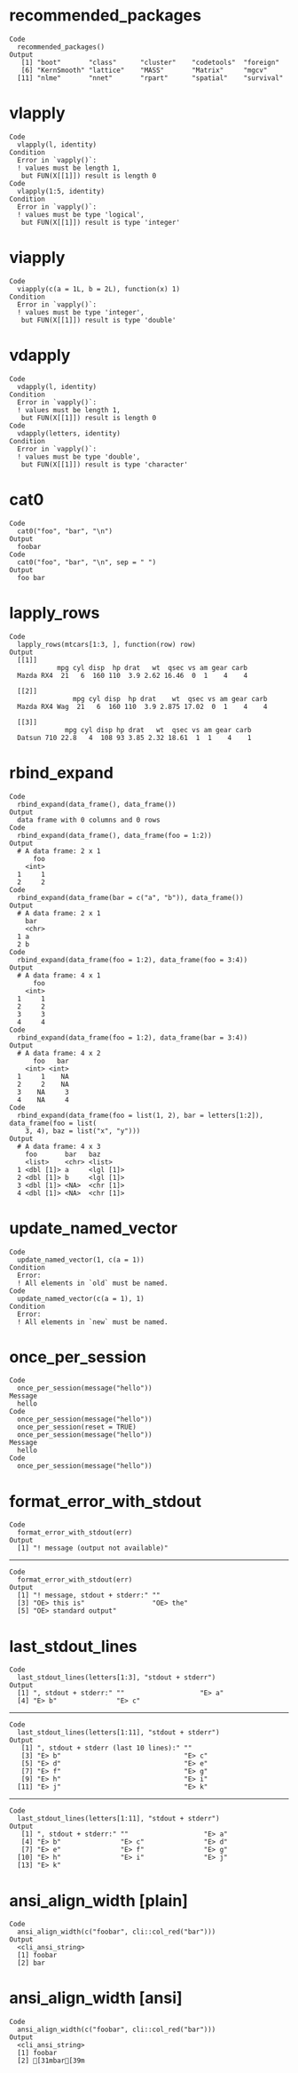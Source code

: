 # recommended_packages

    Code
      recommended_packages()
    Output
       [1] "boot"       "class"      "cluster"    "codetools"  "foreign"   
       [6] "KernSmooth" "lattice"    "MASS"       "Matrix"     "mgcv"      
      [11] "nlme"       "nnet"       "rpart"      "spatial"    "survival"  

# vlapply

    Code
      vlapply(l, identity)
    Condition
      Error in `vapply()`:
      ! values must be length 1,
       but FUN(X[[1]]) result is length 0
    Code
      vlapply(1:5, identity)
    Condition
      Error in `vapply()`:
      ! values must be type 'logical',
       but FUN(X[[1]]) result is type 'integer'

# viapply

    Code
      viapply(c(a = 1L, b = 2L), function(x) 1)
    Condition
      Error in `vapply()`:
      ! values must be type 'integer',
       but FUN(X[[1]]) result is type 'double'

# vdapply

    Code
      vdapply(l, identity)
    Condition
      Error in `vapply()`:
      ! values must be length 1,
       but FUN(X[[1]]) result is length 0
    Code
      vdapply(letters, identity)
    Condition
      Error in `vapply()`:
      ! values must be type 'double',
       but FUN(X[[1]]) result is type 'character'

# cat0

    Code
      cat0("foo", "bar", "\n")
    Output
      foobar
    Code
      cat0("foo", "bar", "\n", sep = " ")
    Output
      foo bar 

# lapply_rows

    Code
      lapply_rows(mtcars[1:3, ], function(row) row)
    Output
      [[1]]
                mpg cyl disp  hp drat   wt  qsec vs am gear carb
      Mazda RX4  21   6  160 110  3.9 2.62 16.46  0  1    4    4
      
      [[2]]
                    mpg cyl disp  hp drat    wt  qsec vs am gear carb
      Mazda RX4 Wag  21   6  160 110  3.9 2.875 17.02  0  1    4    4
      
      [[3]]
                  mpg cyl disp hp drat   wt  qsec vs am gear carb
      Datsun 710 22.8   4  108 93 3.85 2.32 18.61  1  1    4    1
      

# rbind_expand

    Code
      rbind_expand(data_frame(), data_frame())
    Output
      data frame with 0 columns and 0 rows
    Code
      rbind_expand(data_frame(), data_frame(foo = 1:2))
    Output
      # A data frame: 2 x 1
          foo
        <int>
      1     1
      2     2
    Code
      rbind_expand(data_frame(bar = c("a", "b")), data_frame())
    Output
      # A data frame: 2 x 1
        bar  
        <chr>
      1 a    
      2 b    
    Code
      rbind_expand(data_frame(foo = 1:2), data_frame(foo = 3:4))
    Output
      # A data frame: 4 x 1
          foo
        <int>
      1     1
      2     2
      3     3
      4     4
    Code
      rbind_expand(data_frame(foo = 1:2), data_frame(bar = 3:4))
    Output
      # A data frame: 4 x 2
          foo   bar
        <int> <int>
      1     1    NA
      2     2    NA
      3    NA     3
      4    NA     4
    Code
      rbind_expand(data_frame(foo = list(1, 2), bar = letters[1:2]), data_frame(foo = list(
        3, 4), baz = list("x", "y")))
    Output
      # A data frame: 4 x 3
        foo       bar   baz      
        <list>    <chr> <list>   
      1 <dbl [1]> a     <lgl [1]>
      2 <dbl [1]> b     <lgl [1]>
      3 <dbl [1]> <NA>  <chr [1]>
      4 <dbl [1]> <NA>  <chr [1]>

# update_named_vector

    Code
      update_named_vector(1, c(a = 1))
    Condition
      Error:
      ! All elements in `old` must be named.
    Code
      update_named_vector(c(a = 1), 1)
    Condition
      Error:
      ! All elements in `new` must be named.

# once_per_session

    Code
      once_per_session(message("hello"))
    Message
      hello
    Code
      once_per_session(message("hello"))
      once_per_session(reset = TRUE)
      once_per_session(message("hello"))
    Message
      hello
    Code
      once_per_session(message("hello"))

# format_error_with_stdout

    Code
      format_error_with_stdout(err)
    Output
      [1] "! message (output not available)"

---

    Code
      format_error_with_stdout(err)
    Output
      [1] "! message, stdout + stderr:" ""                           
      [3] "OE> this is"                 "OE> the"                    
      [5] "OE> standard output"        

# last_stdout_lines

    Code
      last_stdout_lines(letters[1:3], "stdout + stderr")
    Output
      [1] ", stdout + stderr:" ""                   "E> a"              
      [4] "E> b"               "E> c"              

---

    Code
      last_stdout_lines(letters[1:11], "stdout + stderr")
    Output
       [1] ", stdout + stderr (last 10 lines):" ""                                  
       [3] "E> b"                               "E> c"                              
       [5] "E> d"                               "E> e"                              
       [7] "E> f"                               "E> g"                              
       [9] "E> h"                               "E> i"                              
      [11] "E> j"                               "E> k"                              

---

    Code
      last_stdout_lines(letters[1:11], "stdout + stderr")
    Output
       [1] ", stdout + stderr:" ""                   "E> a"              
       [4] "E> b"               "E> c"               "E> d"              
       [7] "E> e"               "E> f"               "E> g"              
      [10] "E> h"               "E> i"               "E> j"              
      [13] "E> k"              

# ansi_align_width [plain]

    Code
      ansi_align_width(c("foobar", cli::col_red("bar")))
    Output
      <cli_ansi_string>
      [1] foobar
      [2] bar   

# ansi_align_width [ansi]

    Code
      ansi_align_width(c("foobar", cli::col_red("bar")))
    Output
      <cli_ansi_string>
      [1] foobar                
      [2] [31mbar[39m   

